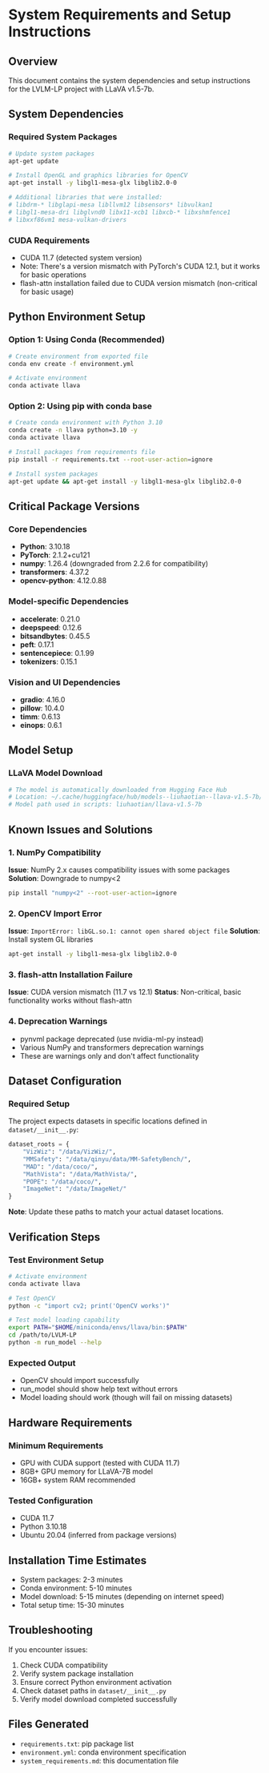 # System Requirements and Setup Instructions

## Overview
This document contains the system dependencies and setup instructions for the LVLM-LP project with LLaVA v1.5-7b.

## System Dependencies

### Required System Packages
```bash
# Update system packages
apt-get update

# Install OpenGL and graphics libraries for OpenCV
apt-get install -y libgl1-mesa-glx libglib2.0-0

# Additional libraries that were installed:
# libdrm-* libglapi-mesa libllvm12 libsensors* libvulkan1
# libgl1-mesa-dri libglvnd0 libx11-xcb1 libxcb-* libxshmfence1
# libxxf86vm1 mesa-vulkan-drivers
```

### CUDA Requirements
- CUDA 11.7 (detected system version)
- Note: There's a version mismatch with PyTorch's CUDA 12.1, but it works for basic operations
- flash-attn installation failed due to CUDA version mismatch (non-critical for basic usage)

## Python Environment Setup

### Option 1: Using Conda (Recommended)
```bash
# Create environment from exported file
conda env create -f environment.yml

# Activate environment
conda activate llava
```

### Option 2: Using pip with conda base
```bash
# Create conda environment with Python 3.10
conda create -n llava python=3.10 -y
conda activate llava

# Install packages from requirements file
pip install -r requirements.txt --root-user-action=ignore

# Install system packages
apt-get update && apt-get install -y libgl1-mesa-glx libglib2.0-0
```

## Critical Package Versions

### Core Dependencies
- **Python**: 3.10.18
- **PyTorch**: 2.1.2+cu121
- **numpy**: 1.26.4 (downgraded from 2.2.6 for compatibility)
- **transformers**: 4.37.2
- **opencv-python**: 4.12.0.88

### Model-specific Dependencies
- **accelerate**: 0.21.0
- **deepspeed**: 0.12.6
- **bitsandbytes**: 0.45.5
- **peft**: 0.17.1
- **sentencepiece**: 0.1.99
- **tokenizers**: 0.15.1

### Vision and UI Dependencies
- **gradio**: 4.16.0
- **pillow**: 10.4.0
- **timm**: 0.6.13
- **einops**: 0.6.1

## Model Setup

### LLaVA Model Download
```bash
# The model is automatically downloaded from Hugging Face Hub
# Location: ~/.cache/huggingface/hub/models--liuhaotian--llava-v1.5-7b/
# Model path used in scripts: liuhaotian/llava-v1.5-7b
```

## Known Issues and Solutions

### 1. NumPy Compatibility
**Issue**: NumPy 2.x causes compatibility issues with some packages
**Solution**: Downgrade to numpy<2
```bash
pip install "numpy<2" --root-user-action=ignore
```

### 2. OpenCV Import Error
**Issue**: `ImportError: libGL.so.1: cannot open shared object file`
**Solution**: Install system GL libraries
```bash
apt-get install -y libgl1-mesa-glx libglib2.0-0
```

### 3. flash-attn Installation Failure
**Issue**: CUDA version mismatch (11.7 vs 12.1)
**Status**: Non-critical, basic functionality works without flash-attn

### 4. Deprecation Warnings
- pynvml package deprecated (use nvidia-ml-py instead)
- Various NumPy and transformers deprecation warnings
- These are warnings only and don't affect functionality

## Dataset Configuration

### Required Setup
The project expects datasets in specific locations defined in `dataset/__init__.py`:

```python
dataset_roots = {
    "VizWiz": "/data/VizWiz/",
    "MMSafety": "/data/qinyu/data/MM-SafetyBench/",
    "MAD": "/data/coco/",
    "MathVista": "/data/MathVista/",
    "POPE": "/data/coco/",
    "ImageNet": "/data/ImageNet/"
}
```

**Note**: Update these paths to match your actual dataset locations.

## Verification Steps

### Test Environment Setup
```bash
# Activate environment
conda activate llava

# Test OpenCV
python -c "import cv2; print('OpenCV works')"

# Test model loading capability
export PATH="$HOME/miniconda/envs/llava/bin:$PATH"
cd /path/to/LVLM-LP
python -m run_model --help
```

### Expected Output
- OpenCV should import successfully
- run_model should show help text without errors
- Model loading should work (though will fail on missing datasets)

## Hardware Requirements

### Minimum Requirements
- GPU with CUDA support (tested with CUDA 11.7)
- 8GB+ GPU memory for LLaVA-7B model
- 16GB+ system RAM recommended

### Tested Configuration
- CUDA 11.7
- Python 3.10.18
- Ubuntu 20.04 (inferred from package versions)

## Installation Time Estimates
- System packages: 2-3 minutes
- Conda environment: 5-10 minutes
- Model download: 5-15 minutes (depending on internet speed)
- Total setup time: 15-30 minutes

## Troubleshooting

If you encounter issues:
1. Check CUDA compatibility
2. Verify system package installation
3. Ensure correct Python environment activation
4. Check dataset paths in `dataset/__init__.py`
5. Verify model download completed successfully

## Files Generated
- `requirements.txt`: pip package list
- `environment.yml`: conda environment specification
- `system_requirements.md`: this documentation file